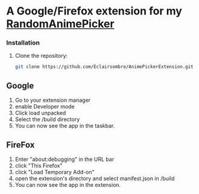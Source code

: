 # A Google/Firefox extension for my <a href="https://github.com/Eclairsombre/RandomAnimePicker">RandomAnimePicker<a/>

### Installation

1. Clone the repository:

   ```bash
   git clone https://github.com/Eclairsombre/AnimePickerExtension.git
   ```

## Google

1. Go to your extension manager
2. enable Developer mode
3. Click load unpacked
4. Select the /build directory
5. You can now see the app in the taskbar.

## FireFox

1. Enter "about:debugging" in the URL bar
2. click "This Firefox"
3. click "Load Temporary Add-on"
4. open the extension's directory and select manifest.json in /build
5. You can now see the app in the extension.
